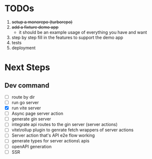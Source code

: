 # TODOs

1. ~~setup a monorepo (turborepo)~~
2. ~~add a fixture demo app~~
    - it should be an example usage of everything you have and want
3. step by step fill in the features to support the demo app
4. tests
5. deployment


# Next Steps

## Dev command

- [ ] route by dir
- [ ] run go server
- [x] run vite server
- [ ] Async page server action
- [ ] generate gin server
- [ ] integrate api routes to the gin server (server actions)
- [ ] vite\rollup plugin to genrate fetch wrappers of server actions
- [ ] Server action that's API e2e flow working
- [ ] generate types for server actions\ apis
- [ ] openAPI generation
- [ ] SSR